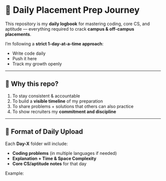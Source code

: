 # 🏹 Daily Placement Prep Journey

This repository is my **daily logbook** for mastering coding, core CS, and aptitude — everything required to crack **campus & off-campus placements**.

I’m following a **strict 1-day-at-a-time approach**:  
- Write code daily  
- Push it here  
- Track my growth openly  

---

## 🌱 Why this repo?
1. To stay consistent & accountable  
2. To build a **visible timeline** of my preparation  
3. To share problems + solutions that others can also practice  
4. To show recruiters my **commitment and discipline**  

---

## 📅 Format of Daily Upload
Each **Day-X** folder will include:  
- **Coding problems** (in multiple languages if needed)  
- **Explanation + Time & Space Complexity**  
- **Core CS/aptitude notes** for that day  

Example:  
